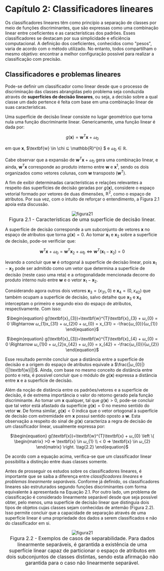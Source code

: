 <style>
    main {
        text-align: justify;
    }
    legend {
        font-size: 16px;
    }
</style>

# Capítulo 2: Classificadores lineares

Os classificadores lineares têm como princípio a separação de classes por meio de funções discriminantes, que são expressas como uma combinação linear entre coeficientes e as características dos padrões. Esses classificadores se destacam por sua simplicidade e eficiência computacional. A definição dos coeficientes, conhecidos como "pesos", varia de acordo com o método utilizado. No entanto, todos compartilham o mesmo objetivo: encontrar a melhor configuração possível para realizar a classificação com precisão.

## Classificadores e problemas lineares

Pode-se definir um classificador como linear desde que o processo de discriminação das classes abrangidas pelo problema seja conduzida através de $\textbf{superfícies de decisão lineares}$, ou seja, a decisão sobre a qual classe um dado pertence é feita com base em uma combinação linear de suas características. 

Uma superfície de decisão linear consiste no lugar geométrico que torna nula uma função discriminante linear. Genericamente, uma função linear é dada por:

<div align=center>
    
$\begin{equation}
g(\textbf{x})=\textbf{w}^{T}\textbf{x} + 𝜔_{0} \tag{2.1}
\end{equation}$ </div>

em que $\textbf{x}$, $\textbf{w} \in \chi ⊆ \mathbb{R}^{n} $ e $𝜔_{0} \in \mathbb{R}$. 

Cabe observar que a expansão de $\textbf{w}^{T}\textbf{x} + 𝜔_{0}$ gera uma combinação linear, e ainda, $\textbf{w}^{T}\textbf{x}$ corresponde ao produto interno entre $\textbf{w}$ e $\textbf{x}^{1}$, sendo os dois organizados como vetores colunas, com $\textbf{w}$ transposto ($\textbf{w}^{T}$).

A fim de exibir determinadas características e relações relevantes a respeito das superfícies de decisão geradas por $g(\textbf{x})$, considere o espaço vetorial formado por vetores de duas dimensões, $\mathbb{R}^{2}$, como o espaço de atributos. Por sua vez, com o intuito de reforçar o entendimento, a Figura 2.1 apoia esta discussão.

<div align="center">

![figura21](../images/lineares_figura22.png "figura 2.1") <legend>Figura 2.1 - Características de uma superfície de decisão linear.
</legend> </div>

A superfície de decisão corresponde a um subconjunto de vetores $\textbf{x}$ no espaço de atributos que torna $g(\textbf{x})=0$. Ao tomar $\textbf{x}_{1}$ e $\textbf{x}_{2}$ sobre a superfície de decisão, pode-se verificiar que:

<div align=center>
    
$\begin{equation}
\textbf{w}^{T}\textbf{x} + 𝜔_{0} = \textbf{w}^{T}\textbf{x}_{2} + 𝜔_{0} \Leftrightarrow \textbf{w}^{T}(\textbf{x}_{1}-\textbf{x}_{2})=0
\end{equation}$ </div>

levando a concluir que $\textbf{w}$ é ortogonal à superfície de decisão linear, pois $\textbf{x}_{1}-\textbf{x}_{2}$ pode ser admitido como um vetor que determina a superfície de decisão (neste caso uma reta) e a ortogonalidade mencionada decorre do produto interno nulo entre $\textbf{w}$ e o vetor $\textbf{x}_{1}-\textbf{x}_{2}$.

Considerando agora outros dois vetores $\textbf{x}_{3}=(x_{31},0)$ e $\textbf{x}_{4}=(0,x_{42})$ que também ocupam a superfície de decisão, salvo detalhe que $\textbf{x}_{3}$ e $\textbf{x}_{4}$ interceptam o primeiro e segundo eixo do espaço de atributos, respectivamente. Com isso:

<div align=center>
    
$\begin{equation}
g(\textbf{x}_{3})=\textbf{w}^{T}\textbf{x}_{3} + 𝜔_{0} = 0 \Rightarrow 𝜔_{1}x_{31} + 𝜔_{2}0 + 𝜔_{0} = x_{31} = -\frac{𝜔_{0}}{𝜔_{1}}
\end{equation}$ </div>

<div align=center>

$\begin{equation}
g(\textbf{x}_{3})=\textbf{w}^{T}\textbf{x}_{4} + 𝜔_{0} = 0 \Rightarrow 𝜔_{1}0 + 𝜔_{2}x_{42} + 𝜔_{0} = x_{42} = -\frac{𝜔_{0}}{𝜔_{2}}
\end{equation}$ </div>

Esse resultado permite concluir que a distância entre a superfície de decisão e a origem do espaço de atributos equivale a $\frac{|𝜔_{0}|}{||\textbf{w}||}$. Ainda, com base no mesmo conceito de distância entre ponto e reta, é possível concluir que o módulo de $g(\textbf{x})$ expressa a distância entre $\textbf{x}$ e a superfície de decisão.

Além da noção de distância entre os padrões/vetores e a superfície de decisão, é de extrema importância o valor do retorno gerado pela função discriminante. Ao tomar um $\textbf{x}$ qualquer, tal que $g(\textbf{x}) > 0$, pode-se concluir que tal vetor está afastado da superfície $g(\textbf{x})=0$ no mesmo sentido do vetor $\textbf{w}$. De forma similar, $g(\textbf{x}) < 0$ indica que o vetor ortogonal à superfície de decisão com extremidade em $\textbf{x}$ possui sentido oposto a $\textbf{w}$. Esta observação a respeito do sinal de $g(\textbf{x})$ caracteriza a regra de decisão de um classificador linear, usualmente expressa por:

<div align=center>

$\begin{equation}
g(\textbf{x})=\textbf{w}^{T}\textbf{x} + 𝜔_{0}  \left \{ \begin{matrix} >0 ⇒ \textbf{x} \in 𝜔_{1} \\ < 0 ⇒ \textbf{x} \in 𝜔_{2} \end{matrix} \right. \tag{2.2}
\end{equation}$ </div>

De acordo com a equação acima, verifica-se que um classificador linear possibilita a distinção entre duas classes somente.

Antes de prosseguir os estudos sobre os classificadores lineares, é importante que se saiba a diferença entre $\textit{classificadores lineares}$ e $\textit{problemas linearmente separáveis}$. Conforme já definido, os classificadores lineares são estruturados segundo funções discriminantes com forma equivalente à apresentada na Equação 2.1. Por outro lado, um problema de classificação é considerado linearmente separável desde que seja possível obter, pelo menos, uma superfície de decisão linear que distinguia dois tipos de objetos cujas classes sejam conhecidas de antemão (Figura 2.2). Isso permite concluir que a capacidade de separação através de uma superfície linear é uma propriedade dos dados a serem classificados e não do classificador em si.

<div align="center"> 

![figura21](../images/figura22-linearmenteseparavel.png "figura 2.2") <legend>Figura 2.2 - Exemplos de casos de separabilidade. Para dados linearmente separáveis, é garantida a existência de uma superfície linear capaz de particionar o espaço de atributos em dois subconjuntos de classes distintas, sendo esta afirmação não garantida para o caso não linearmente separável.
</legend> </div>

